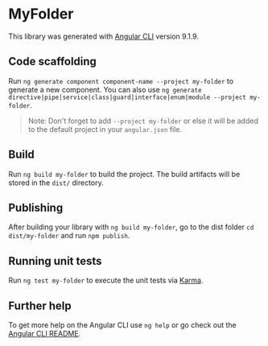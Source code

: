 # MyFolder

This library was generated with [Angular CLI](https://github.com/angular/angular-cli) version 9.1.9.

## Code scaffolding

Run `ng generate component component-name --project my-folder` to generate a new component. You can also use `ng generate directive|pipe|service|class|guard|interface|enum|module --project my-folder`.
> Note: Don't forget to add `--project my-folder` or else it will be added to the default project in your `angular.json` file. 

## Build

Run `ng build my-folder` to build the project. The build artifacts will be stored in the `dist/` directory.

## Publishing

After building your library with `ng build my-folder`, go to the dist folder `cd dist/my-folder` and run `npm publish`.

## Running unit tests

Run `ng test my-folder` to execute the unit tests via [Karma](https://karma-runner.github.io).

## Further help

To get more help on the Angular CLI use `ng help` or go check out the [Angular CLI README](https://github.com/angular/angular-cli/blob/master/README.md).
